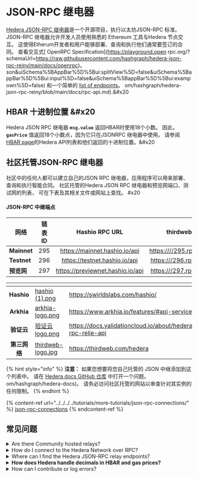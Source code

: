 # JSON-RPC 继电器

[Hedera JSON-RPC 继电器](https://github.com/hashgraph/hedera-json-rpc-remedy)是一个开源项目，执行以太坊JSON-RPC 标准。 JSON-RPC 继电器允许开发人员使用熟悉的 Ethereum 工具与Hedera 节点交互。 这使得Etherum开发者和用户能够部署、查询和执行他们通常要签订的合同。 查看交互式[ OpenRPC Specification](https://playground.open rpc.org/?schemaUrl=https://raw.githubusercontent.com/hashgraph/hedera-json-rpc-reiny/main/docs/openrpc)。 son\&uiSchema%5BAppBar%5D%5Bui:splitView%5D=false\&uiSchema%5BappBar%5D%5Bui:input%5D=false\&uiSchema%5BappBar%5D%5Bui:exampown%5D=false) 和一个简单的 [list of endpoints](https://github)。 om/hashgraph/hedera-json-rpc-reiny/blob/main/docs/rpc-api.md).&#x20

## HBAR 十进制位置 &#x20

Hedera JSON RPC 继电器 **`msg.value`** 返回HBAR时使用18个小数。 因此，**`gasPrice`** 值返回18个小数点，因为它只在JSONRPC 继电器中使用。 请参阅[HBAR page](../../../sdks-and/sdks/hbars.md)的Hedera API列表和他们返回的十进制位置。&#x20

## 社区托管JSON-RPC 继电器

社区中的任何人都可以建立自己的JSON RPC 继电器，应用程序可以用来部署、查询和执行智能合同。 社区托管的Hedera JSON RPC 继电器和预览网端口、测试网的列表， 可在下表及其相关文件或网站上查找。 #x20

#### JSON-RPC 中继端点

<table><thead><tr><th width="132">网络</th><th width="96" align="center">链表 ID</th><th width="266" align="center">Hashio RPC URL</th><th align="center">thirdweb RPC URL</th></tr></thead><tbody><tr><td><strong>Mainnet</strong></td><td align="center">295</td><td align="center"><a href="https://mainnet.hashio.io/api">https://mainnet.hashio.io/api</a></td><td align="center"><a href="https://295.rpc.thirdweb.com">https:////295.rpc.thirdweb.com</a></td></tr><tr><td><strong>Testnet</strong></td><td align="center">296</td><td align="center"><a href="https://testnet.hashio.io/api">https://testnet.hashio.io/api</a></td><td align="center"><a href="https://296.rpc.thirdweb.com">https:///296.rpc.thirdweb.com</a></td></tr><tr><td><strong>预览网</strong></td><td align="center">297</td><td align="center"><a href="https://previewnet.hashio.io/api">https://previewnet.hashio.io/api</a></td><td align="center"><a href="https://297.rpc.thirdweb.com">https:///297.rpc.thirdweb.com</a></td></tr></tbody></table>

<table data-view="cards"><thead><tr><th align="center"></th><th data-hidden data-card-cover data-type="files"></th><th data-hidden data-card-target data-type="content-ref"></th></tr></thead><tbody><tr><td align="center"><strong>Hashio</strong></td><td><a href="../../../.gitbook/assets/hashio (1).png">hashio (1).png</a></td><td><a href="https://swirldslabs.com/hashio/">https://swirldslabs.com/hashio/</a></td></tr><tr><td align="center"><strong>Arkhia</strong></td><td><a href="../../../.gitbook/assets/arkhia-logo.png">arkhia-logo.png</a></td><td><a href="https://www.arkhia.io/features/#api-services">https://www.arkhia.io/features/#api-services</a></td></tr><tr><td align="center"><strong>验证云</strong></td><td><a href="../../../.gitbook/assets/validation cloud logo.png">验证云logo.png</a></td><td><a href="https://docs.validationcloud.io/about/hedera/json-rpc-relay-api">https://docs.validationcloud.io/about/hedera/json-rpc-relie-api</a></td></tr><tr><td align="center"><strong>第三网络</strong></td><td><a href="../../../.gitbook/assets/thirdweb-logo.jpg">thirdweb-logo.jpg</a></td><td><a href="https://thirdweb.com/hedera">https://thirdweb.com/hedera</a></td></tr></tbody></table>

{% hint style="info" %}
**注意：** 如果您想要将您自己托管的 JSON 中继添加到这个列表中。 请在 [Hedera docs GitHub 仓库](https://github) 中打开一个问题。 om/hashgraph/hedera-docs)。 请务必访问社区托管的网站以审查针对其实例的任何限制。&#x20;
{% endhint %}

{% content-ref url="../../../../tutorials/more-tutorials/json-rpc-connections/" %}
[json-rpc-connections](../../../tutorials/more-tutorials/json-rpc-connections/)
{% endcontent-ref %}

## 常见问题

<details>

<summary>Are there Community hosted relays?</summary>

- [**Hashio**](https://swirldslabs.com/hashio/)&#x20
- [**Arkhia**](https://www.arkhia.io/features/#api-services)
- [**Validation Cloud**](https://docs.validationcloud.io/about/hedera/json-rpc-continy-api)

</details>

<details>

<summary>How do I connect to the Hedera Network over RPC?</summary>

通过 RPC 连接到 Hedera 网络的配置指南可以找到 [here](../../../tutorials/more-tutorials/json-rpc-connections/)。

</details>

<details>

<summary>Where can I find the Hedera JSON-RPC relay endpoints?</summary>

The endpoints for previewnet, testnet, and mainnet can be found on [Hashio](https://swirldslabs.com/hashio/), accessible through the [Swirlds Labs](https://swirldslabs.com/) website. 请随时参加关于[堆栈溢出](https://stackoverflow.com/questions/76153239/how-can-i-connect-to-hedera-testnet-overrpc/76153290#76153290)的讨论，以了解更多问题。

</details>

<details>

<summary><strong>How does Hedera handle decimals in HBAR and gas prices?</strong></summary>

JSON-RPC 继电器 `msg.value` 使用18位小数值返回HBAR。 `gasPrice`值也返回18位小数。 查看[_HBAR page_](../../../../sdks-and/sdks/hbars.md) _完整的Hedera API及其十进制的代表权列表。_&#x20

</details>

<details>

<summary>How can I contribute or log errors?</summary>

若要提交或记录错误，请参阅[贡献指南](../../../supportand-community/contributing-guide.md)，并将其作为问题提交到[GitHub 仓库](https://github.com/hashgraph/hedera-json-rpc-remedy/issues)。

</details>
